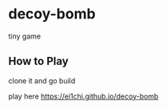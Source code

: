 # decoy-bomb

tiny game

## How to Play

clone it and go build

play here <https://ei1chi.github.io/decoy-bomb>
